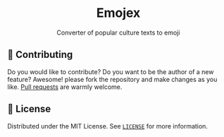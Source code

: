 <h1 align="center">Emojex</h1>

<p align="center">
    Converter of popular culture texts to emoji
</p>


## 🤲 Contributing
Do you would like to contribute? Do you want to be the author of a new feature? Awesome! please fork the repository and make changes as you like. [Pull requests](https://github.com/360macky/emojex/pulls) are warmly welcome.


## 📃 License
Distributed under the MIT License.
See [`LICENSE`](./LICENSE) for more information.
